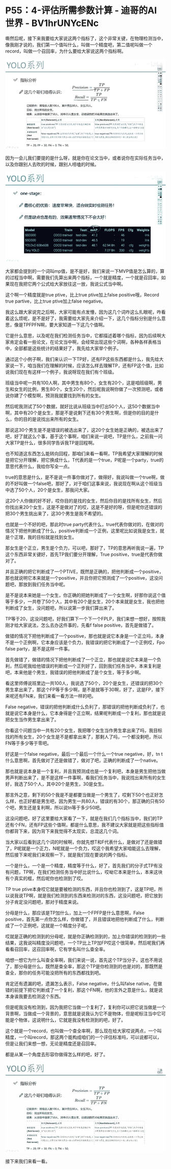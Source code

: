 # P55：4-评估所需参数计算 - 迪哥的AI世界 - BV1hrUNYcENc

嘶然后呢，接下来我要给大家说这两个指标了，这个非常关键，在物理检测当中，像我刚才说的，我们第一个值叫什么，叫做一个精度吧，第二值呢叫做一个record，叫做一个召回率，为什么要给大家说这两个指标啊。



![](img/0244a09ddaeffbf37e020877bad5e425_1.png)

因为一会儿我们要提的是什么呀，就是你在论文当中，或者说你在实际任务当中，以及你跟别人去吹的时候，跟别人唠嗑的时候。



![](img/0244a09ddaeffbf37e020877bad5e425_3.png)

大家都会提到的一个词叫mp值，是不是好，我们来说一下MVP值是怎么算的，算的过程当中啊，需要我们先算出来两个指标，一个就是精度，一个就是召回率，如果现在我把它两个公式给大家放往这一放，我说公式当中啊。

这个啊一个精度就是true ptive，比上true ptive加上false positive哦，Record true partive，比上true ptive加上false negative。

我这么跟大家说完之后啊，大家可能有点发懵，因为这几个词咋这么扎眼呢，咋看着这么烦呢，是不是好了，我需要给大家先来介绍一下，这几个指标分别是什么意思，像是TPFPFN啊，要大家知道一下这几个值啊。

它是什么意思，以及呢在我们检测任务当中，它都描述着哪个指标，因为后续啊大家肯定会看一些论文，在论文当中啊，会经常出现这些个词啊，各种各样表格当中，全部都是这些统计的结果好了，我先给大家举个例子。

通过这个小例子啊，我们来认识一下TP好，还有FP这些东西都是什么，我先给大家说一下，咱当我们在理解的时候，应该怎么样去理解TP，还有FP这个值，比如说我们现在有这样一个例子，我说呀现在我们有个班级。

班级当中呢一共有100人啊，其中男生有80个，女生有20个，这是咱班级啊，男生和女生的比例，男生80个，女生20个，然后呢我说啊你做了一次预测吧，或者说你建了个模型啊，预测我就要找到所有的女生。

然后呢我测试了50个数据，就好比说从班级当中打出50个人，这50个数据当中啊，其中有20个是女生，那是不是说剩下还有30个男生啊，但是你的目的是什么，你的目的是说找出来所有的女生。

那说这30个男生是不是错误的被选出来了，这20个女生她是正确的，被选出来了吧，好了就这么个事，基于这个事啊，咱们来说一说吧，TP是什么，之前我一问大家TP是什么，很多同学告诉我TP是回程啊。

也不知道这东西怎么能转向回程，那咱们来看一看啊，TP我希望大家理解的时候是把它分开理解，把它换成什么，T代表的是一个true，P呢是一个party，true的意思代表什么，我给你写全一点。

true的意思是什么，是不是说一件事你做对了，做得好，我说叫做一个true啊，做的不好叫做一个false吧，那好了，对于咱们这事来说，我说现在啊从这个班级当中选了50个人，20个是女生，那我问大家。

这20个人你做的好不好，哎你目的是找的女生，然后你目的是找所有女生，然后你找出来20个女生，这是不是做对了的哎，这是不是好的呀，但是呢你还错误的把30个男生挑出来了，这30个男生是我不希望的。

也就是一个不好的吧，那此时true party代表什么，true代表你做对的，在做对的情况下把他判断成了什么，positive判断成一个正例，这里呢比如说我是女生，就是个正理，我的目标就是找到女生。

那女生是个正立，男生是个负力，可以吧，那好了，TP的意思再听我说一遍，TP这个东西非常关键好，首先TP我们要分开理解，True positive，true是代表你做对了。

并且正确的把它判断成了一个PTIVE，既然是正确的，把他判断成一个positive，那也就说明它本来就是一个positive，并且你把它预测成了一个positive，这没问题吧，那放到我们任务当中呢。

是不是说本来她是一个女生，你正确的把她判断成了一个女生啊，好那你说这个值等于多少，一共卷了50个人，其中有20个是女生，20个本来就是女生，我也把他判断成了女生，没问题吧，所以说第一步我们算出来了。

TP等于20，这没问题吧，好我们算下一个下一个FPLP，我们来想一想好，按照我刚才给大家说法，怎么去办这件事的，先看f false positive，首先是做错了。

做错的情况下把他判断成了一个positive，那也就是说它本身是一个正立吗，本身不是一个正例啊，它本身应该是个负力，我错误的把它判断成了一个正例哎，Fpo false party，是不是这样一件事。

首先做错了，做错的情况下把他判断成了一个正立，那也就是说它本来是一个负利，然后呢我给他错误的判断成一个正列好了，回到我们任务当中，本来复利是吧，本来他是个男生，我错误的把他判断成了是个女生，等于多少啊。

看这里师傅说班里边一共100人，我说选了50个，20个是女生，还错误的把30个男生拿出来了，那这个FP等于多少啊，是不是就等于30啊，好了，这是FP，接下来呢还有FN来，我们来看一看方法一样的吧。

False negative，错误的把他判断成什么负利了，那错误的把他判断成负利了，也就是说它本身是什么，它本身得是个正立啊，结果呢判断成一个复利，那也就是说把女生当作男生拿出来了。

你看这个问题当中一共有20个女生，我把哪个女生当作男生拿出来了吗，我目标找的所有女生，20个女生是不是都拿出来了，那剩人了吗，一个都没剩吧，所以FN等于多少等于零吧。

好这是一个false negative，最后一个最后一个什么一个true negative，好，tn t什么意思啊，首先做对了还是做错了，做对了吧，正确的判断成了一个native。

那也就是说本身是一个复利，并且我预测成也是一个复利吧，本身是男生把他当做男声判断出来了，是不是这样一件事啊，看我们任务当中，我说找出来所有的女生好，我选了50个人，其中20个是男生，30是女生。

那言外之意，剩下的50个我是不是都要当做是一个男生了，哎剩下50个也正好怎么样，也正好都是男生吧，因为男生一共80人，错误的有30个，那正确的只有50个吧，男生还是复利啊，所以说tn等于多少50吧。

这没问题吧，好了这里要给大家看了一下，就是在我们几个指标当中，我们的TP还有个FN，还有FP这些个值啊，都是什么意思，我不建议大家就是把这些指标值你都背下来，因为背下来我觉得不太现实，总混这几个词。

当大家以后看到这几个词的时候啊，你就先想T和F代表什么，是做对了还是做错了，P呢就是一个正力，N呢就是一个负力，哎这个我希望大家咱能这么去理解，然后接下来呢我们来观察一下，就是我们现在要说的两个指标。

一个是什么，一个是一个精度，精度等于什么，好了，首先我们的分子式TP有没有问题，TP啊，在我们检测任务当中好比说什么，哎呦它本来是什么，本来这块有个真实的框，然后呢你也检测到了哎。

TP true ptive本身哎它就是要被检测的东西，并且你也检测到了，这是TP吧，所以说我说TP啊，就是我们检测到的东西来检测对的东西，这没问题吧，把它放到分子肯定没问题吧，那对于精度来说。

分母是什么，那应该是TP加什么，加上一个FPFP是什么意思啊，False positive，首先第一点你怎么样，你做错了，并且错误地把他判断成了什么，判断成了一个正例吧，这就是一个精度分子呢。

哎就是正确的检测到的分母呢，就是你正确检测到的，加上你错误的检测到的一些结果，这我说叫精度没问题吧，一个TP比上TP加FP哎这个很简单，然后呢我们再看看召回率，这召回率啊，它有学名叫什么查全率。

咱想一想它为什么叫查全率啊，我们来说一说，首先这个TP当分子，这也不用说了，那分母是什么，既然是查全率，那这个TP是你检测到的也是对的，那既然是查全，那你的任务可能没把所有的东西都找到吧。

肯定还有遗漏的吧，遗漏怎么表示，False negative，什么叫false native，在做错的前提下把它判断成了一个复利，那这个FN啊，他的言外之意是什么，就是说本身诶我要去检测这个东西。

但是呢我没有检测到，因为我把它当做一个复利了，复利你可以把它说当做是一个背景啊，当做成一个背景的，意思就是说我认为它不是物体，但是呢标注当中它可能是个物体，这说明什么，它就是我没有检测到的吧，好了。

这个就是一个record，也叫做一个查全率啊，那么现在给大家哎说两点，一个叫精度，一个叫record，那这两个能构成咱们的一个评估标准吗，可以说都可以，但是让我们来想一想，无论是精度还是召回率。

都是从某一个角度去形容你做得怎么样的吧，好了。

![](img/0244a09ddaeffbf37e020877bad5e425_5.png)

接下来我们来看一看。
